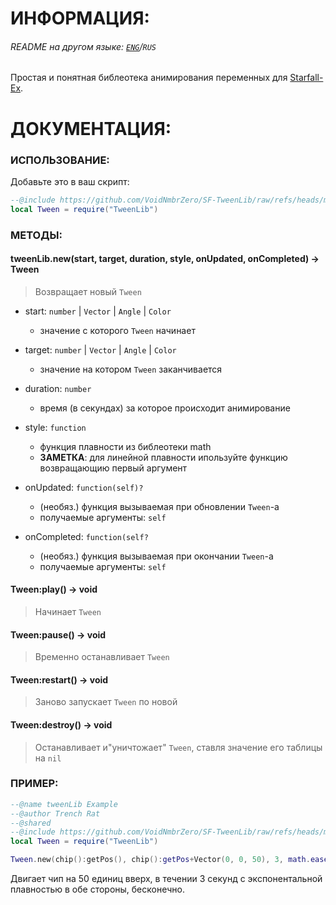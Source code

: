 # ИНФОРМАЦИЯ:

###### README на другом языке: [`ENG`](https://github.com/VoidNmbrZero/SF-TweenLib/blob/main/README_RU.md)/`RUS`

Простая и понятная библеотека анимирования переменных для [Starfall-Ex](https://github.com/thegrb93/StarfallEx).

# ДОКУМЕНТАЦИЯ:

### ИСПОЛЬЗОВАНИЕ: 

Добавьте это в ваш скрипт:
```lua
--@include https://github.com/VoidNmbrZero/SF-TweenLib/raw/refs/heads/main/tweenlib.lua as TweenLib
local Tween = require("TweenLib")
```

### МЕТОДЫ:

#### tweenLib.new(start, target, duration, style, onUpdated, onCompleted) -> Tween
> Возвращает новый `Tween`

+ start: `number` | `Vector` | `Angle` | `Color`
  + значение с которого `Tween` начинает

+ target: `number` | `Vector` | `Angle` | `Color`
  + значение на котором `Tween` заканчивается

+ duration: `number`
  + время (в секундах) за которое происходит анимирование

+ style: `function`
  + функция плавности из библеотеки math
  + **ЗАМЕТКА**: для линейной плавности ипользуйте функцию возвращающию первый аргумент
  
+ onUpdated: `function(self)?`
  + (необяз.) функция вызываемая при обновлении `Tween`-а
  + получаемые аргументы: `self`
  
+ onCompleted: `function(self?`
  + (необяз.) функция вызываемая при окончании `Tween`-а
  + получаемые аргументы: `self`

#### Tween:play() -> void
> Начинает `Tween`

#### Tween:pause() -> void
> Временно останавливает `Tween`

#### Tween:restart() -> void
> Заново запускает `Tween` по новой

#### Tween:destroy() -> void
> Останавливает и"уничтожает" `Tween`, ставля значение его таблицы на `nil`

### ПРИМЕР:

```lua
--@name tweenLib Example
--@author Trench Rat
--@shared
--@include https://github.com/VoidNmbrZero/SF-TweenLib/raw/refs/heads/main/tweenlib.lua as TweenLib
local Tween = require("TweenLib")

Tween.new(chip():getPos(), chip():getPos+Vector(0, 0, 50), 3, math.easeInOutExpo, function(self) chip():setPos(self.value) end, function(self) self:restart() end):play()
```
Двигает чип на 50 единиц вверх, в течении 3 секунд с экспонентальной плавностью в обе стороны, бесконечно.
